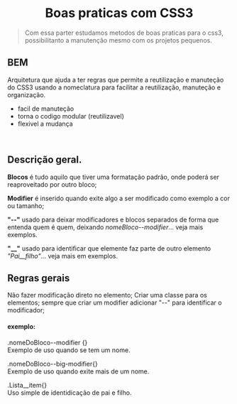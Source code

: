 <h1 align="center">Boas praticas com CSS3</h1>

> Com essa parter estudamos metodos de boas praticas para o css3, possibilitanto a manutenção mesmo com os projetos pequenos.

## BEM

Arquitetura que ajuda a ter regras que permite a reutilização e manuteção do CSS3 usando a nomeclatura para facilitar a reutilização, manuteção e organização.

*   facil de manuteção
*   torna o codigo modular (reutilizavel)
*   flexivel a mudança

<br>

## Descrição geral.

**Blocos** é tudo aquilo que tiver uma formatação padrão, onde poderá ser reaproveitado por outro bloco;

**Modifier** é inserido quando exite algo a ser modificado como exemplo a cor ou tamanho;

**"--"** usado para deixar modificadores e blocos separados de forma que entenda quem é quem, deixando *_nomeBloco--modifier_*... veja mais exemplos.

**"__"** usado para identificar que elemente faz parte de outro elemento *_"Pai__filho"_*... veja mais em exemplos.
## Regras gerais

Não fazer modificação direto no elemento;
Criar uma classe para os elementos;
sempre que criar um modifier adicionar "--" para identificar o modificador;

#### exemplo:

.nomeDoBloco--modifier {}</br>
Exemplo de uso quando se tem um nome.

.nomeDoBloco--big-modifier{} </br>
Exemplo de uso quando exite mais de um nome.

.Lista__item{} </br>
Uso simple de identidicação de pai e filho.


